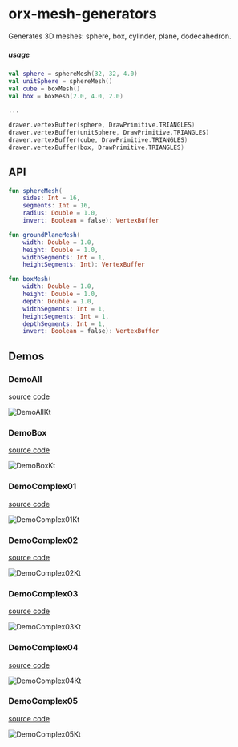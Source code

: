 # orx-mesh-generators

Generates 3D meshes: sphere, box, cylinder, plane, dodecahedron.

##### usage

```kotlin
val sphere = sphereMesh(32, 32, 4.0)
val unitSphere = sphereMesh()
val cube = boxMesh()
val box = boxMesh(2.0, 4.0, 2.0)

...

drawer.vertexBuffer(sphere, DrawPrimitive.TRIANGLES)
drawer.vertexBuffer(unitSphere, DrawPrimitive.TRIANGLES)
drawer.vertexBuffer(cube, DrawPrimitive.TRIANGLES)
drawer.vertexBuffer(box, DrawPrimitive.TRIANGLES)

```

## API

```kotlin
fun sphereMesh(
    sides: Int = 16,
    segments: Int = 16,
    radius: Double = 1.0,
    invert: Boolean = false): VertexBuffer

fun groundPlaneMesh(
    width: Double = 1.0,
    height: Double = 1.0,
    widthSegments: Int = 1,
    heightSegments: Int): VertexBuffer

fun boxMesh(
    width: Double = 1.0,
    height: Double = 1.0,
    depth: Double = 1.0,
    widthSegments: Int = 1,
    heightSegments: Int = 1,
    depthSegments: Int = 1,
    invert: Boolean = false): VertexBuffer
```

<!-- __demos__ -->
## Demos
### DemoAll
[source code](src/jvmDemo/kotlin/DemoAll.kt)

![DemoAllKt](https://raw.githubusercontent.com/openrndr/orx/media/orx-mesh-generators/images/DemoAllKt.png)

### DemoBox
[source code](src/jvmDemo/kotlin/DemoBox.kt)

![DemoBoxKt](https://raw.githubusercontent.com/openrndr/orx/media/orx-mesh-generators/images/DemoBoxKt.png)

### DemoComplex01
[source code](src/jvmDemo/kotlin/DemoComplex01.kt)

![DemoComplex01Kt](https://raw.githubusercontent.com/openrndr/orx/media/orx-mesh-generators/images/DemoComplex01Kt.png)

### DemoComplex02
[source code](src/jvmDemo/kotlin/DemoComplex02.kt)

![DemoComplex02Kt](https://raw.githubusercontent.com/openrndr/orx/media/orx-mesh-generators/images/DemoComplex02Kt.png)

### DemoComplex03
[source code](src/jvmDemo/kotlin/DemoComplex03.kt)

![DemoComplex03Kt](https://raw.githubusercontent.com/openrndr/orx/media/orx-mesh-generators/images/DemoComplex03Kt.png)

### DemoComplex04
[source code](src/jvmDemo/kotlin/DemoComplex04.kt)

![DemoComplex04Kt](https://raw.githubusercontent.com/openrndr/orx/media/orx-mesh-generators/images/DemoComplex04Kt.png)

### DemoComplex05
[source code](src/jvmDemo/kotlin/DemoComplex05.kt)

![DemoComplex05Kt](https://raw.githubusercontent.com/openrndr/orx/media/orx-mesh-generators/images/DemoComplex05Kt.png)
